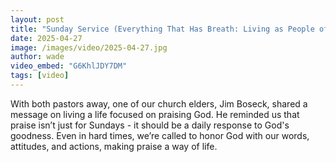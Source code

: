```yaml
---
layout: post
title: "Sunday Service (Everything That Has Breath: Living as People of Praise)"
date: 2025-04-27
image: /images/video/2025-04-27.jpg
author: wade
video_embed: "G6KhlJDY7DM"
tags: [video]
---
```


With both pastors away, one of our church elders, Jim Boseck, shared a message on living a life focused on praising God. He reminded us that praise isn’t just for Sundays - it should be a daily response to God's goodness. Even in hard times, we’re called to honor God with our words, attitudes, and actions, making praise a way of life.